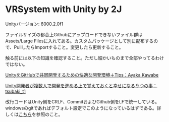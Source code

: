 # VRSystem with Unity by 2J

Unityバージョン: 6000.2.0f1

ファイルサイズの都合上Githubにアップロードできないファイル群はAssets/Large Filesに入れてある。カスタムパッケージとして別に配布するので、PullしたらImportすること。変更したら更新すること。

触る前には以下の知識を確認すること。ただし細かいものまで全部やってるわけではない。

[UnityをGitHubで共同開発するための快適な開発環境＋Tips：Ayaka Kawabe](https://qiita.com/ayakaintheclouds/items/c7022b393485db573bda)

[Unity開発者が複数人で開発を進める上で覚えておくと幸せになる９つの事：tsubaki_t1](https://tsubakit1.hateblo.jp/entry/20140613/1402670011#文字コードに気をつける)

改行コードはUnity側をCRLF、CommitおよびGithub側をLFで統一している。windowsのgitであればデフォルト設定でこのようになっているはずである。詳しくは[こちら](https://qiita.com/jun1s/items/739a01f381085b68f170)を参照のこと。